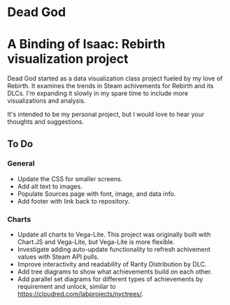 # Dead God
# A Binding of Isaac: Rebirth visualization project

Dead God started as a data visualization class project fueled by my love of Rebirth.  It examines the trends in Steam achivements for Rebirth and its DLCs.  I'm expanding it slowly in my spare time to include more visualizations and analysis.  

It's intended to be my personal project, but I would love to hear your thoughts and suggestions.

## To Do
### General
* Update the CSS for smaller screens.
* Add alt text to images.
* Populate Sources page with font, image, and data info.
* Add footer with link back to repository.

### Charts
* Update all charts to Vega-Lite. This project was originally built with Chart.JS and Vega-Lite, but Vega-Lite is more flexible.
* Investigate adding auto-update functionality to refresh achivement values with Steam API pulls.
* Improve interactivity and readability of Rarity Distribution by DLC.
* Add tree diagrams to show what achievements build on each other.
* Add parallel set diagrams for different types of achievements by requirement and unlock, similar to https://cloudred.com/labprojects/nyctrees/.

